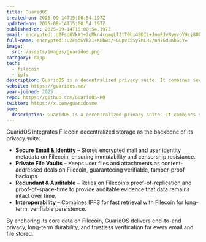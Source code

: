 ```yaml
---
title: GuaridOS
created-on: 2025-09-14T15:00:54.197Z
updated-on: 2025-09-14T15:00:54.197Z
published-on: 2025-09-14T15:00:54.197Z
email: encrypted::U2FsdGVkX1+2qMkn4rgmqLl3tT0bx49DIi+JnmFJvNyyvoY9cj8OXRDNDOjx3y67
full-name: encrypted::U2FsdGVkX1+KBbw3/+GUpvZ5Sy7MLH2/nN7GdBKhGLY=
image:
  src: /assets/images/guaridos.png
category: dapp
tech:
  - filecoin
  - ipfs
description: GuaridOS is a decentralized privacy suite. It combines secure email, storage, and identity management with Filecoin and IPFS integration.
website: https://guaridos.me/
year-joined: 2025
repo: https://github.com/GuaridOS-HQ
twitter: https://x.com/guaridosme
seo:
  description: GuaridOS is a decentralized privacy suite. It combines secure email, storage, and identity management with Filecoin and IPFS integration.
---
```


GuaridOS integrates Filecoin decentralized storage as the backbone of its privacy suite:

- **Secure Email & Identity** – Stores encrypted mail and user identity metadata on Filecoin, ensuring immutability and censorship resistance.
- **Private File Vaults** – Keeps user files and attachments as content-addressed deals on Filecoin, guaranteeing verifiable, tamper-proof backups.
- **Redundant & Auditable** – Relies on Filecoin’s proof-of-replication and proof-of-space-time to provide auditable evidence that data remains intact over time.
- **Interoperability** – Combines IPFS for fast retrieval with Filecoin for long-term, verifiable persistence.

By anchoring its core data on Filecoin, GuaridOS delivers end-to-end privacy, long-term durability, and trustless verification for every email and file stored.
